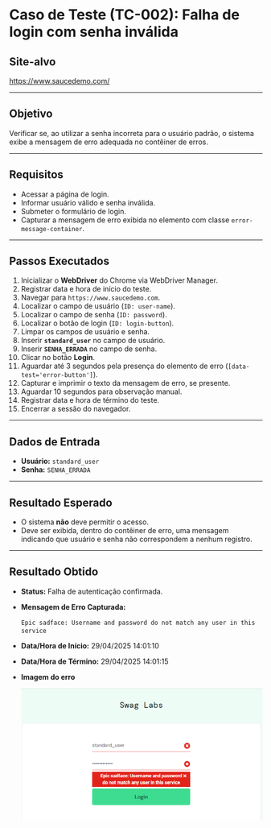 # Caso de Teste (TC-002): Falha de login com senha inválida

## Site-alvo  
https://www.saucedemo.com/

---

## Objetivo  
Verificar se, ao utilizar a senha incorreta para o usuário padrão, o sistema exibe a mensagem de erro adequada no contêiner de erros.

---

## Requisitos  
- Acessar a página de login.  
- Informar usuário válido e senha inválida.  
- Submeter o formulário de login.  
- Capturar a mensagem de erro exibida no elemento com classe `error-message-container`.

---

## Passos Executados  
1. Inicializar o **WebDriver** do Chrome via WebDriver Manager.  
2. Registrar data e hora de início do teste.  
3. Navegar para `https://www.saucedemo.com`.  
4. Localizar o campo de usuário (`ID: user-name`).  
5. Localizar o campo de senha (`ID: password`).  
6. Localizar o botão de login (`ID: login-button`).  
7. Limpar os campos de usuário e senha.  
8. Inserir **`standard_user`** no campo de usuário.  
9. Inserir **`SENHA_ERRADA`** no campo de senha.  
10. Clicar no botão **Login**.  
11. Aguardar até 3 segundos pela presença do elemento de erro (`[data-test='error-button']`).  
12. Capturar e imprimir o texto da mensagem de erro, se presente.  
13. Aguardar 10 segundos para observação manual.  
14. Registrar data e hora de término do teste.  
15. Encerrar a sessão do navegador.

---

## Dados de Entrada  
- **Usuário:** `standard_user`  
- **Senha:** `SENHA_ERRADA`  

---

## Resultado Esperado  
- O sistema **não** deve permitir o acesso.  
- Deve ser exibida, dentro do contêiner de erro, uma mensagem indicando que usuário e senha não correspondem a nenhum registro.

---

## Resultado Obtido  
- **Status:** Falha de autenticação confirmada.  
- **Mensagem de Erro Capturada:**  
  ```
  Epic sadface: Username and password do not match any user in this service
  ```  
- **Data/Hora de Início:** 29/04/2025 14:01:10  
- **Data/Hora de Término:** 29/04/2025 14:01:15 

- **Imagem do erro** 
    
  ![Evidence](./evidence/evidence01.png)